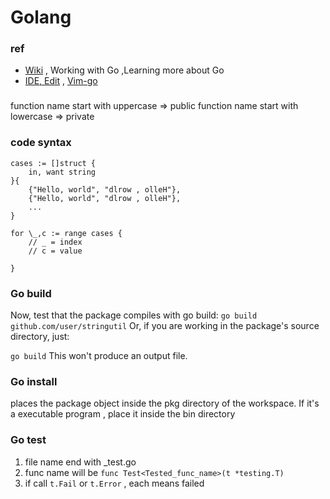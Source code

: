 # Golang

### ref
- [Wiki](https://github.com/golang/go/wiki) , Working with Go ,Learning more about Go
- [IDE, Edit](https://github.com/golang/go/wiki/IDEsAndTextEditorPlugins) , [Vim-go](https://github.com/fatih/vim-go)

### 
function name start with uppercase => public
function name start with lowercase => private



### code syntax

```
cases := []struct { 
    in, want string    
}{
    {"Hello, world", "dlrow , olleH"},
    {"Hello, world", "dlrow , olleH"},
    ...
}
```



```
for \_,c := range cases {
    // _ = index    
    // c = value
    
}
```

### Go build
Now, test that the package compiles with go build:
`go build github.com/user/stringutil`
Or, if you are working in the package's source directory, just:

`go build`
This won't produce an output file.

### Go install
places the package object inside the pkg directory of the workspace.
If it's a executable program , place it inside the bin directory


### Go test
1. file name end with \_test.go
2. func name will be `func Test<Tested_func_name>(t *testing.T)`
3. if call `t.Fail` or `t.Error` , each means failed
